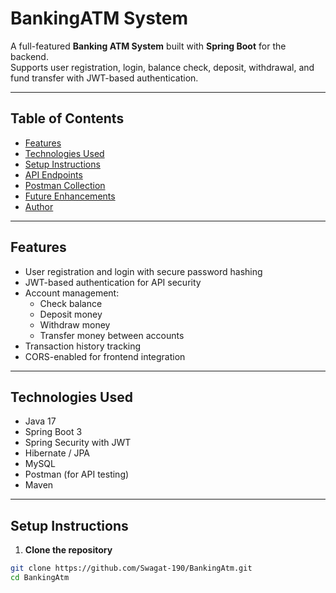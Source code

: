 # BankingATM System

A full-featured **Banking ATM System** built with **Spring Boot** for the backend.  
Supports user registration, login, balance check, deposit, withdrawal, and fund transfer with JWT-based authentication.  

---

## Table of Contents
- [Features](#features)
- [Technologies Used](#technologies-used)
- [Setup Instructions](#setup-instructions)
- [API Endpoints](#api-endpoints)
- [Postman Collection](#postman-collection)
- [Future Enhancements](#future-enhancements)
- [Author](#author)

---

## Features
- User registration and login with secure password hashing
- JWT-based authentication for API security
- Account management:
  - Check balance
  - Deposit money
  - Withdraw money
  - Transfer money between accounts
- Transaction history tracking
- CORS-enabled for frontend integration

---

## Technologies Used
- Java 17
- Spring Boot 3
- Spring Security with JWT
- Hibernate / JPA
- MySQL
- Postman (for API testing)
- Maven

---

## Setup Instructions

1. **Clone the repository**
```bash
git clone https://github.com/Swagat-190/BankingAtm.git
cd BankingAtm
